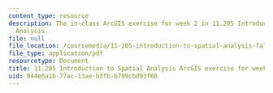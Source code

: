 ```yaml
---
content_type: resource
description: The in-class ArcGIS exercise for week 2 in 11.205 Introduction to Spatial
  Analysis.
file: null
file_location: /coursemedia/11-205-introduction-to-spatial-analysis-fall-2019/044e6a1b77ac13aeb3fbb799cbd93f68_11.205f19_week_2_arc.pdf
file_type: application/pdf
resourcetype: Document
title: 11.205 Introduction to Spatial Analysis ArcGIS exercise for week 2
uid: 044e6a1b-77ac-13ae-b3fb-b799cbd93f68
---
```

